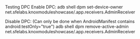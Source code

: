 Testing DPC
Enable DPC:
adb shell dpm set-device-owner net.sfelabs.knoxmoduleshowcase/.app.receivers.AdminReceiver

Disable DPC: (Can only be done when AndroidManifest contains android:testOnly="true")
adb shell dpm remove-active-admin net.sfelabs.knoxmoduleshowcase/.app.receivers.AdminReceiver